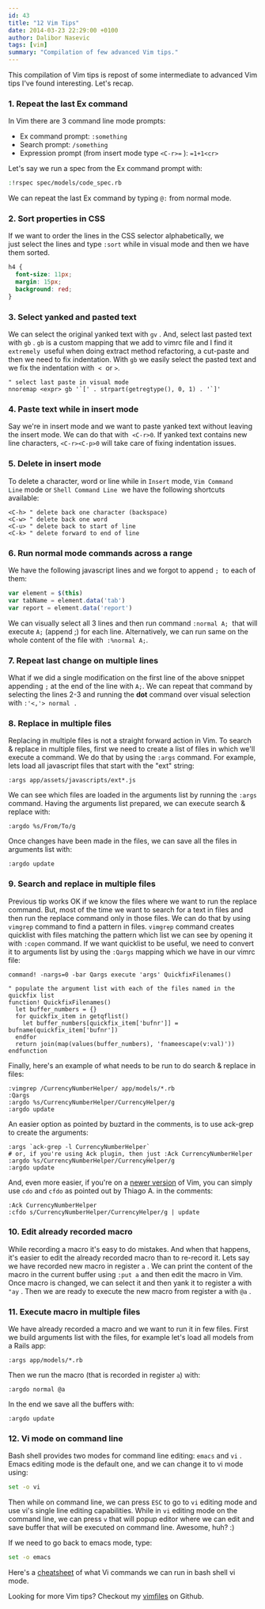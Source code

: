 ```yaml
---
id: 43
title: "12 Vim Tips"
date: 2014-03-23 22:29:00 +0100
author: Dalibor Nasevic
tags: [vim]
summary: "Compilation of few advanced Vim tips."
---
```


This compilation of Vim tips is repost of some intermediate to advanced Vim tips I've found interesting. Let's recap.

### 1. Repeat the last Ex command

In Vim there are 3 command line mode prompts:

- Ex command prompt: `:something`
- Search prompt: `/something`
- Expression prompt (from insert mode type `<C-r>=` ): `=1+1<cr>`

Let's say we run a spec from the Ex command prompt with:

```bash
:!rspec spec/models/code_spec.rb
```

We can repeat the last Ex command by typing `@:` from normal mode.

### 2. Sort properties in CSS

If we want to order the lines in the CSS selector alphabetically, we just select the lines and type `:sort` while in visual mode and then we have them sorted.

```css
h4 {
  font-size: 11px;
  margin: 15px;
  background: red;
}
```

### 3. Select yanked and pasted text

We can select the original yanked text with `gv` . And, select last pasted text with `gb` . `gb` is a custom mapping that we add to vimrc file and I find it `extremely`  useful when doing extract method refactoring, a cut-paste and then we need to fix indentation. With `gb` we easily select the pasted text and we fix the indentation with  `<`  or `>`.

```vim
" select last paste in visual mode
nnoremap <expr> gb '`[' . strpart(getregtype(), 0, 1) . '`]'
```

### 4. Paste text while in insert mode

Say we're in insert mode and we want to paste yanked text without leaving the insert mode. We can do that with  `<C-r>0`. If yanked text contains new line characters, `<C-r><C-p>0` will take care of fixing indentation issues.

### 5. Delete in insert mode

To delete a character, word or line while in `Insert` mode, `Vim Command Line` mode or `Shell Command Line`  we have the following shortcuts available:

```vim
<C-h> " delete back one character (backspace)
<C-w> " delete back one word
<C-u> " delete back to start of line
<C-k> " delete forward to end of line
```

### 6. Run normal mode commands across a range

We have the following javascript lines and we forgot to append `;`  to each of them:

```javascript
var element = $(this)
var tabName = element.data('tab')
var report = element.data('report')
```

We can visually select all 3 lines and then run command `:normal A;`  that will execute `A;` (append ;) for each line. Alternatively, we can run same on the whole content of the file with  `:%normal A;`.

### 7. Repeat last change on multiple lines

What if we did a single modification on the first line of the above snippet appending `;` at the end of the line with `A;`. We can repeat that command by selecting the lines 2-3 and running the **dot** command over visual selection with `:'<,'> normal .`

### 8. Replace in multiple files

Replacing in multiple files is not a straight forward action in Vim. To search & replace in multiple files, first we need to create a list of files in which we'll execute a command. We do that by using the `:args` command. For example, lets load all javascript files that start with the "ext" string:

```vim
:args app/assets/javascripts/ext*.js
```

We can see which files are loaded in the arguments list by running the `:args` command. Having the arguments list prepared, we can execute search & replace with:

```vim
:argdo %s/From/To/g
```

Once changes have been made in the files, we can save all the files in arguments list with:

```vim
:argdo update
```

### 9. Search and replace in multiple files

Previous tip works OK if we know the files where we want to run the replace command. But, most of the time we want to search for a text in files and then run the replace command only in those files. We can do that by using `vimgrep` command to find a pattern in files. `vimgrep` command creates quicklist with files matching the pattern which list we can see by opening it with `:copen` command. If we want quicklist to be useful, we need to convert it to arguments list by using the `:Qargs` mapping which we have in our vimrc file:

```vim
command! -nargs=0 -bar Qargs execute 'args' QuickfixFilenames()

" populate the argument list with each of the files named in the quickfix list
function! QuickfixFilenames()
  let buffer_numbers = {}
  for quickfix_item in getqflist()
    let buffer_numbers[quickfix_item['bufnr']] = bufname(quickfix_item['bufnr'])
  endfor
  return join(map(values(buffer_numbers), 'fnameescape(v:val)'))
endfunction
```

Finally, here's an example of what needs to be run to do search & replace in files:

```vim
:vimgrep /CurrencyNumberHelper/ app/models/*.rb
:Qargs
:argdo %s/CurrencyNumberHelper/CurrencyHelper/g
:argdo update
```

An easier option as pointed by buztard in the comments, is to use ack-grep to create the arguments:

```vim
:args `ack-grep -l CurrencyNumberHelper`
# or, if you're using Ack plugin, then just :Ack CurrencyNumberHelper
:argdo %s/CurrencyNumberHelper/CurrencyHelper/g
:argdo update
```

And, even more easier, if you're on a [newer version](https://github.com/vim/vim/commit/aa23b379421aa214e6543b06c974594a25799b09) of Vim, you can simply use `cdo` and `cfdo` as pointed out by Thiago A. in the comments:

```vim
:Ack CurrencyNumberHelper
:cfdo s/CurrencyNumberHelper/CurrencyHelper/g | update
```

### 10. Edit already recorded macro

While recording a macro it's easy to do mistakes. And when that happens, it's easier to edit the already recorded macro than to re-record it. Lets say we have recorded new macro in register `a` . We can print the content of the macro in the current buffer using `:put a` and then edit the macro in Vim. Once macro is changed, we can select it and then yank it to register a with `"ay` . Then we are ready to execute the new macro from register a with `@a` .

### 11. Execute macro in multiple files

We have already recorded a macro and we want to run it in few files. First we build arguments list with the files, for example let's load all models from a Rails app:

```vim
:args app/models/*.rb
```

Then we run the macro (that is recorded in register `a`) with:

```vim
:argdo normal @a
```

In the end we save all the buffers with:

```vim
:argdo update
```

### 12. Vi mode on command line

Bash shell provides two modes for command line editing: `emacs` and `vi` . Emacs editing mode is the default one, and we can change it to vi mode using:

```bash
set -o vi
```

Then while on command line, we can press `ESC` to go to `vi` editing mode and use vi's single line editing capabilities. While in `vi` editing mode on the command line, we can press `v` that will popup editor where we can edit and save buffer that will be executed on command line. Awesome, huh? :)

If we need to go back to emacs mode, type:

```bash
set -o emacs
```

Here's a [cheatsheet](http://www.catonmat.net/download/bash-vi-editing-mode-cheat-sheet.txt) of what Vi commands we can run in bash shell vi mode.

Looking for more Vim tips? Checkout my [vimfiles](http://github.com/dalibor/vimfiles "Vimfiles") on Github.
